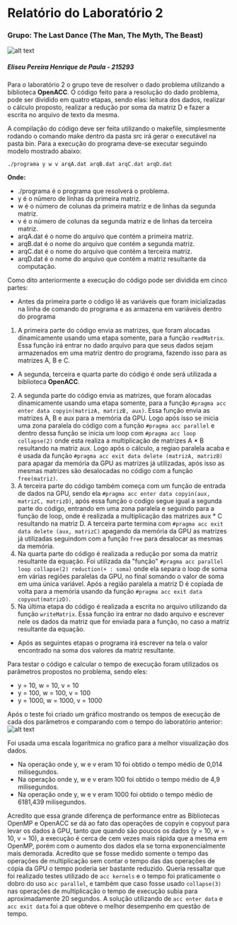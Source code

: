 # Relatório do Laboratório 2
 ### Grupo: The Last Dance (The Man, The Myth, The Beast)
 
 ![alt text]( https://i.imgur.com/pDFm0Mr.png "The Man, The Myth, The Beast")


##### Eliseu Pereira Henrique de Paula - 215293

Para o laboratório 2 o grupo teve de resolver o dado problema utilizando a biblioteca **OpenACC**. 
O código feito para a resolução do dado problema, pode ser dividido em quatro etapas, sendo elas: leitura dos dados, realizar o cálculo proposto, realizar a redução por soma da matriz D e fazer a escrita no arquivo de texto da mesma. 

A compilação do código deve ser feita utilizando o makefile, simplesmente rodando o comando make dentro da pasta src irá gerar o executável na pasta bin. Para a execução do programa deve-se executar seguindo modelo mostrado abaixo:

`./programa y w v arqA.dat arqB.dat arqC.dat arqD.dat`

**Onde:**
- ./programa é o programa que resolverá o problema.
- y é o número de linhas da primeira matriz.
- w é o número de colunas da primeira matriz e de linhas da segunda matriz.
- v é o número de colunas da segunda matriz e de linhas da terceira matriz.
- arqA.dat é o nome do arquivo que contém a primeira matriz.
- arqB.dat é o nome do arquivo que contém a segunda matriz.
- arqC.dat é o nome do arquivo que contém a terceira matriz. 
- arqD.dat é o nome do arquivo que contém a matriz resultante da computação. 


Como dito anteriormente a execução do código pode ser dividida em cinco partes:
- Antes da primeira parte o código lê as variáveis que foram inicializadas na linha de comando do programa e as armazena em variáveis dentro do programa
1. A primeira parte do código envia as matrizes, que foram alocadas dinamicamente usando uma etapa somente, para a função `readMatrix`. Essa função irá entrar no dado arquivo para que seus dados sejam armazenados em uma matriz dentro do programa, fazendo isso para as matrizes A, B e C.
- A segunda, terceira e quarta parte do código é onde será utilizada a biblioteca **OpenACC**. 
2. A segunda parte do código envia as matrizes, que foram alocadas dinamicamente usando uma etapa somente, para a função `#pragma acc enter data copyin(matrizA, matrizB, aux)`. Essa função envia as matrizes A, B e aux para a memória da GPU. Logo após isso se inicia uma zona paralela do código com a função `#pragma acc parallel` e dentro dessa função se inicia um loop com `#pragma acc loop collapse(2)` onde esta realiza a multiplicação de matrizes A * B resultando na matriz aux. Logo após o cálculo, a regiao paralela acaba e é usada da função `#pragma acc exit data delete (matrizA, matrizB)` para apagar da memória da GPU as matrizes já utilizadas, após isso as mesmas matrizes são desalocadas no código com a função `free(matriz)`.
3. A terceira parte do código também começa com um função de entrada de dados na GPU, sendo ela `#pragma acc enter data copyin(aux, matrizC, matrizD)`, após essa função o codigo segue igual a segunda parte do código, entrando em uma zona paralela e seguindo para a função de loop, onde é realizada a multiplicação das matrizes aux * C resultando na matriz D. A terceira parte termina com `#pragma acc exit data delete (aux, matrizC)` apagando da memória da GPU as matrizes já utilizadas seguindom com a função `free` para desalocar as mesmas da memória.
4. Na quarta parte do código é realizada a redução por soma da matriz resultante da equação. Foi utilizada da "função" `#pragma acc parallel loop collapse(2) reduction(+ : soma)` onde ela separa o loop de soma em várias regiões paralelas da GPU, no final somando o valor de soma em uma única variável. Após a região paralela a matriz D é copiada de volta para a memória usando da função `#pragma acc exit data copyout(matrizD)`.
5. Na última etapa do código é realizada a escrita no arquivo utilizando da função `writeMatrix`. Essa função ira entrar no dado arquivo e escrever nele os dados da matriz que for enviada para a função, no caso a matriz resultante da equação.
- Após as seguintes etapas o programa irá escrever na tela o valor encontrado na soma dos valores da matriz resultante.


Para testar o código e calcular o tempo de execução foram utilizados os parâmetros propostos no problema, sendo eles: 
- y = 10, w = 10, v = 10
- y = 100, w = 100, v = 100
- y = 1000, w = 1000, v = 1000

Após o teste foi criado um gráfico mostrando os tempos de execução de cada dos parâmetros e comparando com o tempo do laboratório anterior:
![alt text]( https://docs.google.com/spreadsheets/u/1/d/e/2PACX-1vS-IUIbwi4TUUTUsI6E_X02x5UrpaSzoVF2DIWsBRMGeSStl2a7GJZ9VRyakJueZ4c2U-z9QwUJz2wr/pubchart?oid=539508022&format=image "Gráfico obtido")

Foi usada uma escala logarítmica no grafico para a melhor visualização dos dados.

- Na operação onde y, w e v eram 10 foi obtido o tempo médio de 0,014 milisegundos.
- Na operação onde y, w e v eram 100 foi obtido o tempo médio de 4,9 milisegundos.
- Na operação onde y, w e v eram 1000 foi obtido o tempo médio de 6181,439 milisegundos.

Acredito que essa grande diferença de performance entre as Bibliotecas OpenMP e OpenACC se dá ao fato das operações de copyin e copyout para levar os dados à GPU, tanto que quando são poucos os dados (y = 10, w = 10, v = 10), a execução é cerca de cem vezes mais rápida que a mesma em OpenMP, porém com o aumento dos dados ela se torna exponencialmente mais demorada. Acredito que se fosse medido somente o tempo das operações de multiplicação sem contar o tempo das das operações de cópia da GPU o tempo poderia ser bastante reduzido. Queria ressaltar que foi realizado testes utilizado de `acc kernels` e o tempo foi praticamente o dobro do uso `acc parallel`, e também que caso fosse usado `collapse(3)` nas operações de multiplicação o tempo de execução subia para aproximadamente 20 segundos. A solução utilizando de `acc enter data` e `acc exit data` foi a que obteve o melhor desempenho em questão de tempo.
